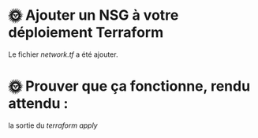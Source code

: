 # 🌞 Ajouter un NSG à votre déploiement Terraform
Le fichier *network.tf* a été ajouter.

# 🌞 Prouver que ça fonctionne, rendu attendu :
la sortie du *terraform apply*